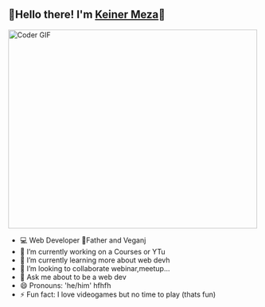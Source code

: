 
## 👋Hello there! I'm [Keiner Meza][website]👦

<img src="https://media.giphy.com/media/SWoSkN6DxTszqIKEqv/giphy.gif" alt="Coder GIF" width="500" height="400">

- 💻 Web Developer 🌱Father and Veganj 
- 🔭 I’m currently working on a Courses or YTu
- 🌱 I’m currently learning more about web devh
- 👯 I’m looking to collaborate webinar,meetup...
- 💬 Ask me about to be a web dev
- 😄 Pronouns: 'he/him' hfhfh
- ⚡ Fun fact: I love videogames but no time to play (thats fun)

<!--Link-->
[website]: https://www.facebook.com/Keinermeza2004